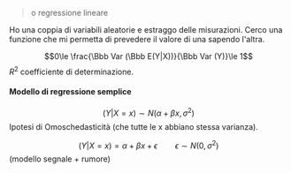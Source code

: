 > o regressione lineare

Ho una coppia di variabili aleatorie e estraggo delle misurazioni.
Cerco una funzione che mi permetta di prevedere il valore di una sapendo l'altra.

$$0\le \frac{\Bbb Var (\Bbb E(Y|X))}{\Bbb Var (Y)}\le 1$$
$R^2$ coefficiente di determinazione.

#### Modello di regressione semplice
$$(Y|X=x)\sim N(\alpha+\beta x,\sigma^2)$$
Ipotesi di Omoschedasticità (che tutte le x abbiano stessa varianza).

$$(Y|X=x)=\alpha +\beta x + \epsilon\qquad \epsilon\sim N(0,\sigma^2)$$
(modello segnale + rumore)


